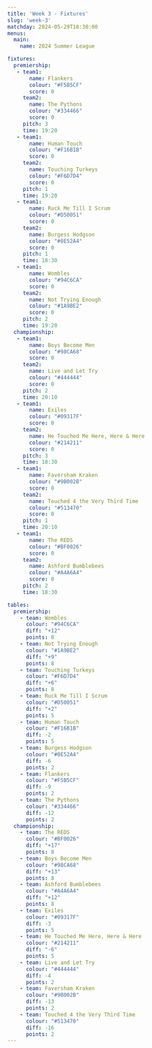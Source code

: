 ```yaml
---
title: 'Week 3 - Fixtures'
slug: 'week-3'
matchday: 2024-05-29T18:30:00
menus:
  main:
    name: 2024 Summer League

fixtures:
  premiership:
   - team1:
       name: Flankers
       colour: "#F5B5CF"
       score: 0
     team2:
       name: The Pythons
       colour: "#334466"
       score: 0
     pitch: 3
     time: 19:20
   - team1:
       name: Human Touch
       colour: "#F16B1B"
       score: 0
     team2:
       name: Touching Turkeys
       colour: "#F6D7D4"
       score: 0
     pitch: 1
     time: 19:20
   - team1:
       name: Ruck Me Till I Scrum
       colour: "#D50051"
       score: 0
     team2:
       name: Burgess Hodgson
       colour: "#0E52A4"
       score: 0
     pitch: 1
     time: 18:30
   - team1:
       name: Wombles
       colour: "#94C6CA"
       score: 0
     team2:
       name: Not Trying Enough
       colour: "#1A9BE2"
       score: 0
     pitch: 2
     time: 19:20
  championship:
   - team1:
       name: Boys Become Men
       colour: "#98CA68"
       score: 0
     team2:
       name: Live and Let Try
       colour: "#444444"
       score: 0
     pitch: 2
     time: 20:10
   - team1:
       name: Exiles
       colour: "#09317F"
       score: 0
     team2:
       name: He Touched Me Here, Here & Here
       colour: "#214211"
       score: 0
     pitch: 3
     time: 18:30
   - team1:
       name: Faversham Kraken
       colour: "#9B002B"
       score: 0
     team2:
       name: Touched 4 the Very Third Time
       colour: "#513470"
       score: 0
     pitch: 1
     time: 20:10
   - team1:
       name: The REDS
       colour: "#BF0026"
       score: 0
     team2:
       name: Ashford Bumblebees
       colour: "#A4A6A4"
       score: 0
     pitch: 2
     time: 18:30

tables:
  premiership:
    - team: Wombles
      colour: "#94C6CA"
      diff: "+12"
      points: 8
    - team: Not Trying Enough
      colour: "#1A9BE2"
      diff: "+9"
      points: 8
    - team: Touching Turkeys
      colour: "#F6D7D4"
      diff: "+6"
      points: 8
    - team: Ruck Me Till I Scrum
      colour: "#D50051"
      diff: "+2"
      points: 5
    - team: Human Touch
      colour: "#F16B1B"
      diff: -2
      points: 5
    - team: Burgess Hodgson
      colour: "#0E52A4"
      diff: -6
      points: 2
    - team: Flankers
      colour: "#F5B5CF"
      diff: -9
      points: 2
    - team: The Pythons
      colour: "#334466"
      diff: -12
      points: 2
  championship:
    - team: The REDS
      colour: "#BF0026"
      diff: "+17"
      points: 8
    - team: Boys Become Men
      colour: "#98CA68"
      diff: "+13"
      points: 8
    - team: Ashford Bumblebees
      colour: "#A4A6A4"
      diff: "+12"
      points: 8
    - team: Exiles
      colour: "#09317F"
      diff: -3
      points: 5
    - team: He Touched Me Here, Here & Here
      colour: "#214211"
      diff: "-6"
      points: 5
    - team: Live and Let Try
      colour: "#444444"
      diff: -4
      points: 2
    - team: Faversham Kraken
      colour: "#9B002B"
      diff: -13
      points: 2
    - team: Touched 4 the Very Third Time
      colour: "#513470"
      diff: -16
      points: 2
---
```


